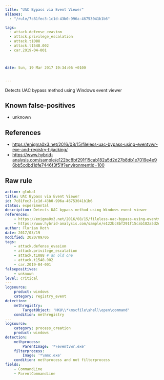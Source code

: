 ```yaml
---
title: "UAC Bypass via Event Viewer"
aliases:
  - "/rule/7c81fec3-1c1d-43b0-996a-46753041b1b6"

tags:
  - attack.defense_evasion
  - attack.privilege_escalation
  - attack.t1088
  - attack.t1548.002
  - car.2019-04-001



date: Sun, 19 Mar 2017 19:34:06 +0100


---
```


Detects UAC bypass method using Windows event viewer

<!--more-->


## Known false-positives

* unknown



## References

* https://enigma0x3.net/2016/08/15/fileless-uac-bypass-using-eventvwr-exe-and-registry-hijacking/
* https://www.hybrid-analysis.com/sample/e122bc8bf291f15cab182a5d2d27b8db1e7019e4e96bb5cdbd1dfe7446f3f51f?environmentId=100


## Raw rule
```yaml
action: global
title: UAC Bypass via Event Viewer
id: 7c81fec3-1c1d-43b0-996a-46753041b1b6
status: experimental
description: Detects UAC bypass method using Windows event viewer
references:
    - https://enigma0x3.net/2016/08/15/fileless-uac-bypass-using-eventvwr-exe-and-registry-hijacking/
    - https://www.hybrid-analysis.com/sample/e122bc8bf291f15cab182a5d2d27b8db1e7019e4e96bb5cdbd1dfe7446f3f51f?environmentId=100
author: Florian Roth
date: 2017/03/19
modified: 2020/09/06
tags:
    - attack.defense_evasion
    - attack.privilege_escalation
    - attack.t1088 # an old one
    - attack.t1548.002
    - car.2019-04-001
falsepositives:
    - unknown
level: critical
---
logsource:
    product: windows
    category: registry_event
detection:
    methregistry:
        TargetObject: 'HKU\\*\mscfile\shell\open\command'
    condition: methregistry
---
logsource:
    category: process_creation
    product: windows
detection:
    methprocess:
        ParentImage: '*\eventvwr.exe'
    filterprocess:
        Image: '*\mmc.exe'
    condition: methprocess and not filterprocess
fields:
    - CommandLine
    - ParentCommandLine

```
